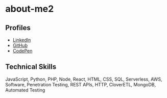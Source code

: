 # about-me2
## Profiles
* [LinkedIn](https://www.linkedin.com/in/jlcarmic/)
* [GitHub](https://github.com/jlcarmic)
* [CodePen](https://codepen.io/jlcarmic/)

## Technical Skills
JavaScript, Python, PHP, Node, React, HTML, CSS, SQL, Serverless, AWS, Software, Penetration Testing, REST APIs,
HTTP, CloverETL, MongoDB, Automated Testing
